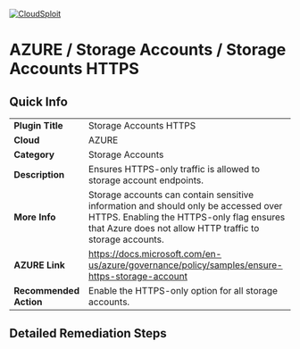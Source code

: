[![CloudSploit](https://cloudsploit.com/img/logo-new-big-text-100.png "CloudSploit")](https://cloudsploit.com)

# AZURE / Storage Accounts / Storage Accounts HTTPS

## Quick Info

| | |
|-|-|
| **Plugin Title** | Storage Accounts HTTPS |
| **Cloud** | AZURE |
| **Category** | Storage Accounts |
| **Description** | Ensures HTTPS-only traffic is allowed to storage account endpoints. |
| **More Info** | Storage accounts can contain sensitive information and should only be accessed over HTTPS. Enabling the HTTPS-only flag ensures that Azure does not allow HTTP traffic to storage accounts. |
| **AZURE Link** | https://docs.microsoft.com/en-us/azure/governance/policy/samples/ensure-https-storage-account |
| **Recommended Action** | Enable the HTTPS-only option for all storage accounts. |

## Detailed Remediation Steps

